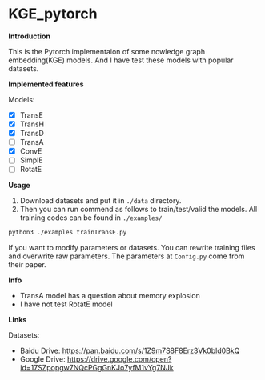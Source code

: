 # KGE_pytorch

**Introduction**

This is the Pytorch implementaion of some nowledge graph embedding(KGE) models.
And I have test these models with popular datasets.
 
**Implemented features**

Models:
 - [x] TransE
 - [x] TransH
 - [x] TransD
 - [ ] TransA
 - [x] ConvE
 - [ ] SimplE
 - [ ] RotatE
 
 **Usage**
 1. Download datasets and put it in `./data` directory.
 2. Then you can run commend as follows to train/test/valid the models. All training codes can be found in `./examples/`
 ```bash
 python3 ./examples trainTransE.py
```
 If you want to modify parameters or datasets. You can rewrite training files and overwrite raw parameters. The parameters at `Config.py`
 come from their paper.
 
 **Info**
 * TransA model has a question about memory explosion
 * I have not test RotatE model
 
 **Links**
 
 Datasets:
 * Baidu Drive: 
 https://pan.baidu.com/s/1Z9m7S8F8Erz3Vk0bld0BkQ
 * Google Drive:
 https://drive.google.com/open?id=17SZpopgw7NQcPGgGnKJo7yfM1vYg7NJk